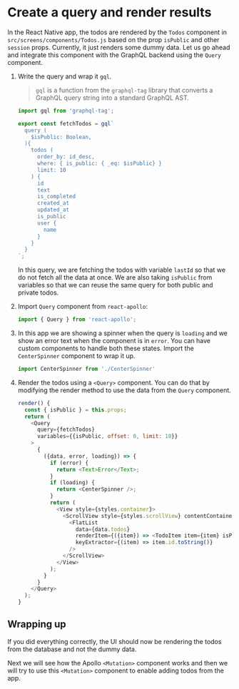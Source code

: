 # Create a query and render results

In the React Native app, the todos are rendered by the `Todos` component in `src/screens/components/Todos.js` based on the prop `isPublic` and other `session` props. Currently, it just renders some dummy data. Let us go ahead and integrate this component with the GraphQL backend using the `Query` component.


1. Write the query and wrap it `gql`.

  
    > `gql` is a function from the `graphql-tag` library that converts a GraphQL query string into a standard GraphQL AST.

    ```js
    import gql from 'graphql-tag'; 

    export const fetchTodos = gql`
      query (
        $isPublic: Boolean,
      ){
        todos (
          order_by: id_desc,
          where: { is_public: { _eq: $isPublic} }
          limit: 10
        ) {
          id
          text
          is_completed
          created_at
          updated_at
          is_public
          user {
            name
          }
        }
      }
    `;
    ```


   In this query, we are fetching the todos with variable `lastId` so that we do not fetch all the data at once. We are also taking `isPublic` from variables so that we can reuse the same query for both public and private todos.


2. Import `Query` component from `react-apollo`:

    ```js
    import { Query } from 'react-apollo';
    ```

3. In this app we are showing a spinner when the query is `loading` and we show an error text when the component is in `error`. You can have custom components to handle both these states. Import the `CenterSpinner` component to wrap it up.

    ```js
    import CenterSpinner from './CenterSpinner'
    ```

4. Render the todos using a `<Query>` component. You can do that by modifying the render method to use the data from the `Query` component.


    ```js
    render() {
      const { isPublic } = this.props;
      return (
        <Query
          query={fetchTodos}
          variables={{isPublic, offset: 0, limit: 10}}
        >
          {
            ({data, error, loading}) => {
              if (error) {
                return <Text>Error</Text>;
              }
              if (loading) {
                return <CenterSpinner />;
              }
              return (
                <View style={styles.container}>
                  <ScrollView style={styles.scrollView} contentContainerStyle={styles.scrollViewContainer}>
                    <FlatList
                      data={data.todos}
                      renderItem={({item}) => <TodoItem item={item} isPublic={this.props.isPublic}/>}
                      keyExtractor={(item) => item.id.toString()}
                    />
                  </ScrollView>
                </View>
              );
            }
          }
        </Query>
      );
    }
    ```


## Wrapping up

If you did everything correctly, the UI should now be rendering the todos from the database and not the dummy data.

Next we will see how the Apollo `<Mutation>` component works and then we will try to use this `<Mutation>` component to enable adding todos from the app.